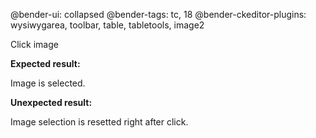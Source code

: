 @bender-ui: collapsed
@bender-tags: tc, 18
@bender-ckeditor-plugins: wysiwygarea, toolbar, table, tabletools, image2

Click image

**Expected result:**

Image is selected.

**Unexpected result:**

Image selection is resetted right after click.
